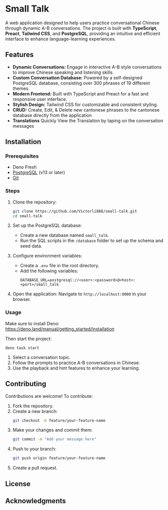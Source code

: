 # Small Talk


A web application designed to help users practice conversational Chinese through dynamic A-B conversations. The project is built with **TypeScript**, **Preact**, **Tailwind CSS**, and **PostgreSQL**, providing an intuitive and efficient interface to enhance language-learning experiences.

## Features
- **Dynamic Conversations:** Engage in interactive A-B style conversations to improve Chinese speaking and listening skills.
- **Custom Conversation Database:** Powered by a self-designed PostgreSQL database, consisting over 300 phrases of 19 different themes.
- **Modern Frontend:** Built with TypeScript and Preact for a fast and responsive user interface.
- **Stylish Design:** Tailwind CSS for customizable and consistent styling.
- **CRUD:** Create, Edit, & Delete new cantonese phrases to the cantonese database directly from the application
- **Translations** Quickly View the Translation by taping on the conversation messages

## Installation

### Prerequisites
- Deno Fresh
- [PostgreSQL](https://www.postgresql.org/) (v13 or later)
- [Git](https://git-scm.com/)

### Steps
1. Clone the repository:
   ```bash
   git clone https://github.com/Victorli888/small-talk.git
   cd small-talk
   ```

2. Set up the PostgreSQL database:
   - Create a new database named `small_talk`.
   - Run the SQL scripts in the `/database` folder to set up the schema and seed data.

3. Configure environment variables:
   - Create a `.env` file in the root directory.
   - Add the following variables:
     ```env
     DATABASE_URL=postgresql://<user>:<password>@<host>:<port>/small_talk
     ```


4. Open the application:
   Navigate to `http://localhost:8000` in your browser.

### Usage

Make sure to install Deno: https://deno.land/manual/getting_started/installation

Then start the project:

```
deno task start
```
1. Select a conversation topic.
2. Follow the prompts to practice A-B conversations in Chinese.
3. Use the playback and hint features to enhance your learning.

## Contributing
Contributions are welcome! To contribute:
1. Fork the repository.
2. Create a new branch:
   ```bash
   git checkout -b feature/your-feature-name
   ```
3. Make your changes and commit them:
   ```bash
   git commit -m "Add your message here"
   ```
4. Push to your branch:
   ```bash
   git push origin feature/your-feature-name
   ```
5. Create a pull request.

## License
## Acknowledgments

